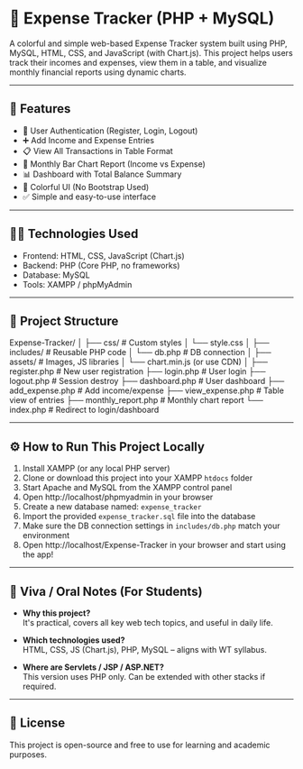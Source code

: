 # 💸 Expense Tracker (PHP + MySQL)

A colorful and simple web-based Expense Tracker system built using PHP, MySQL, HTML, CSS, and JavaScript (with Chart.js). This project helps users track their incomes and expenses, view them in a table, and visualize monthly financial reports using dynamic charts.

---

## 📌 Features

- 🔐 User Authentication (Register, Login, Logout)
- ➕ Add Income and Expense Entries
- 📋 View All Transactions in Table Format
- 📆 Monthly Bar Chart Report (Income vs Expense)
- 📊 Dashboard with Total Balance Summary
- 🎨 Colorful UI (No Bootstrap Used)
- ✅ Simple and easy-to-use interface

---

## 🧑‍💻 Technologies Used

- Frontend: HTML, CSS, JavaScript (Chart.js)
- Backend: PHP (Core PHP, no frameworks)
- Database: MySQL
- Tools: XAMPP / phpMyAdmin

---

## 📂 Project Structure

Expense-Tracker/
│
├── css/                    # Custom styles
│   └── style.css
│
├── includes/               # Reusable PHP code
│   └── db.php              # DB connection
│
├── assets/                 # Images, JS libraries
│   └── chart.min.js (or use CDN)
│
├── register.php            # New user registration
├── login.php               # User login
├── logout.php              # Session destroy
├── dashboard.php           # User dashboard
├── add_expense.php         # Add income/expense
├── view_expense.php        # Table view of entries
├── monthly_report.php      # Monthly chart report
└── index.php               # Redirect to login/dashboard

---

## ⚙️ How to Run This Project Locally

1. Install XAMPP (or any local PHP server)
2. Clone or download this project into your XAMPP `htdocs` folder
3. Start Apache and MySQL from the XAMPP control panel
4. Open http://localhost/phpmyadmin in your browser
5. Create a new database named: `expense_tracker`
6. Import the provided `expense_tracker.sql` file into the database
7. Make sure the DB connection settings in `includes/db.php` match your environment
8. Open http://localhost/Expense-Tracker in your browser and start using the app!

---

## 📎 Viva / Oral Notes (For Students)

- **Why this project?**  
  It's practical, covers all key web tech topics, and useful in daily life.

- **Which technologies used?**  
  HTML, CSS, JS (Chart.js), PHP, MySQL – aligns with WT syllabus.

- **Where are Servlets / JSP / ASP.NET?**  
  This version uses PHP only. Can be extended with other stacks if required.

---

## 📃 License

This project is open-source and free to use for learning and academic purposes.
